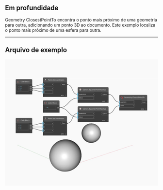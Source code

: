 ## Em profundidade
Geometry ClosestPointTo encontra o ponto mais próximo de uma geometria para outra, adicionando um ponto 3D ao documento. Este exemplo localiza o ponto mais próximo de uma esfera para outra.
___
## Arquivo de exemplo

![ClosestPointTo](./Autodesk.DesignScript.Geometry.Geometry.ClosestPointTo_img.jpg)

